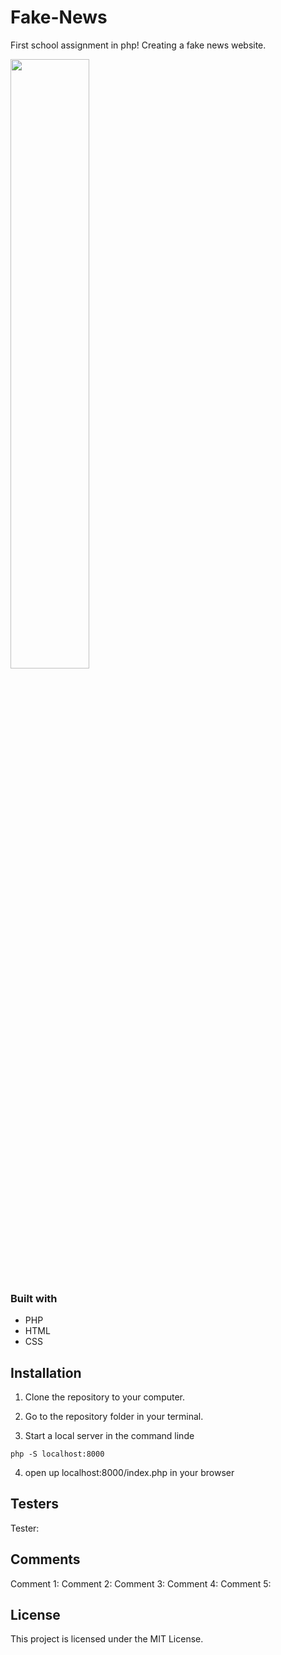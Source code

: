 # Fake-News
First school assignment in php! Creating a fake news website. 

<img src="https://media.giphy.com/media/JUXS6l5rcBWWszBPw7/giphy.gif" width="50%">

### Built with
- PHP
- HTML
- CSS

## Installation 

1. Clone the repository to your computer.

2. Go to the repository folder in your terminal. 

3. Start a local server in the command linde 

```
php -S localhost:8000
```

4. open up localhost:8000/index.php in your browser


## Testers

Tester:

## Comments 

Comment 1: 
Comment 2: 
Comment 3: 
Comment 4: 
Comment 5: 



## License
This project is licensed under the MIT License.

